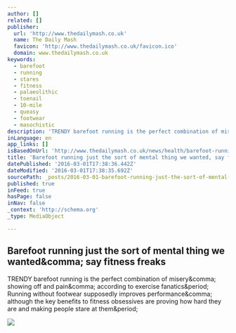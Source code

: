 ```yaml
---
author: []
related: []
publisher:
  url: 'http://www.thedailymash.co.uk'
  name: The Daily Mash
  favicon: 'http://www.thedailymash.co.uk/favicon.ico'
  domain: www.thedailymash.co.uk
keywords:
  - barefoot
  - running
  - stares
  - fitness
  - palaeolithic
  - toenail
  - 10-mile
  - queasy
  - footwear
  - masochistic
description: 'TRENDY barefoot running is the perfect combination of misery, showing off and pain, according to exercise fanatics. Running without footwear supposedly improves performance, although the key benefits to fitness obsessives are proving how hard they are and making people stare at them.'
inLanguage: en
app_links: []
isBasedOnUrl: 'http://www.thedailymash.co.uk/news/health/barefoot-running-just-the-sort-of-mental-thing-we-wanted-say-fitness-freaks-20160301106694'
title: 'Barefoot running just the sort of mental thing we wanted, say fitness freaks'
datePublished: '2016-03-01T17:38:36.442Z'
dateModified: '2016-03-01T17:38:35.692Z'
sourcePath: _posts/2016-03-01-barefoot-running-just-the-sort-of-mental-thing-we-wanted-sa.md
published: true
inFeed: true
hasPage: false
inNav: false
_context: 'http://schema.org'
_type: MediaObject

---
```

<article style=""><h1>Barefoot running just the sort of mental thing we wanted&amp;comma; say fitness freaks</h1><p>TRENDY barefoot running is the perfect combination of misery&amp;comma; showing off and pain&amp;comma; according to exercise fanatics&amp;period; Running without footwear supposedly improves performance&amp;comma; although the key benefits to fitness obsessives are proving how hard they are and making people stare at them&amp;period;</p><img src="http://i0.wp.com/www.thedailymash.co.uk/images/stories/runner425.jpg?resize=425%2C265" /></article>